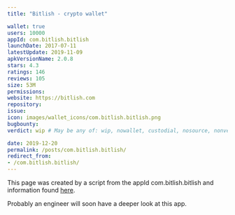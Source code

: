 ```yaml
---
title: "Bitlish - crypto wallet"

wallet: true
users: 10000
appId: com.bitlish.bitlish
launchDate: 2017-07-11
latestUpdate: 2019-11-09
apkVersionName: 2.0.8
stars: 4.3
ratings: 146
reviews: 105
size: 53M
permissions:
website: https://bitlish.com
repository:
issue:
icon: images/wallet_icons/com.bitlish.bitlish.png
bugbounty:
verdict: wip # May be any of: wip, nowallet, custodial, nosource, nonverifiable, verifiable, bounty, cert1, cert2, cert3

date: 2019-12-20
permalink: /posts/com.bitlish.bitlish/
redirect_from:
- /com.bitlish.bitlish/
---
```


This page was created by a script from the appId com.bitlish.bitlish and information found
[here](https://play.google.com/store/apps/details?id=com.bitlish.bitlish).

Probably an engineer will soon have a deeper look at this app.